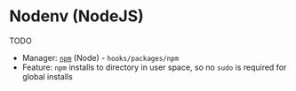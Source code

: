 # Nodenv (NodeJS)

TODO

* Manager: [`npm`][npm] (Node) - `hooks/packages/npm`
* Feature: `npm` installs to directory in user space, so no `sudo` is required for global installs


[npm]: https://npmjs.org
